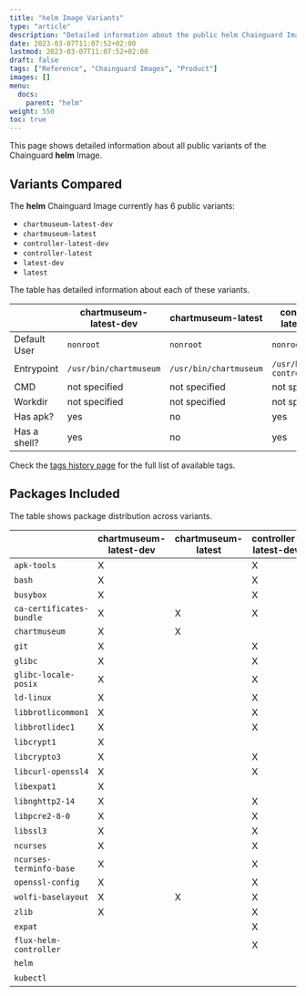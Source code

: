 ```yaml
---
title: "helm Image Variants"
type: "article"
description: "Detailed information about the public helm Chainguard Image variants"
date: 2023-03-07T11:07:52+02:00
lastmod: 2023-03-07T11:07:52+02:00
draft: false
tags: ["Reference", "Chainguard Images", "Product"]
images: []
menu:
  docs:
    parent: "helm"
weight: 550
toc: true
---
```


This page shows detailed information about all public variants of the Chainguard **helm** Image.

## Variants Compared
The **helm** Chainguard Image currently has 6 public variants: 

- `chartmuseum-latest-dev`
- `chartmuseum-latest`
- `controller-latest-dev`
- `controller-latest`
- `latest-dev`
- `latest`

The table has detailed information about each of these variants.

|              | chartmuseum-latest-dev | chartmuseum-latest     | controller-latest-dev      | controller-latest          | latest-dev      | latest          |
|--------------|------------------------|------------------------|----------------------------|----------------------------|-----------------|-----------------|
| Default User | `nonroot`              | `nonroot`              | `nonroot`                  | `nonroot`                  | `nonroot`       | `nonroot`       |
| Entrypoint   | `/usr/bin/chartmuseum` | `/usr/bin/chartmuseum` | `/usr/bin/helm-controller` | `/usr/bin/helm-controller` | `/usr/bin/helm` | `/usr/bin/helm` |
| CMD          | not specified          | not specified          | not specified              | not specified              | `help`          | `help`          |
| Workdir      | not specified          | not specified          | not specified              | not specified              | not specified   | not specified   |
| Has apk?     | yes                    | no                     | yes                        | no                         | yes             | no              |
| Has a shell? | yes                    | no                     | yes                        | no                         | yes             | no              |

Check the [tags history page](/chainguard/chainguard-images/reference/helm/tags_history/) for the full list of available tags.

## Packages Included
The table shows package distribution across variants.

|                          | chartmuseum-latest-dev | chartmuseum-latest | controller-latest-dev | controller-latest | latest-dev | latest |
|--------------------------|------------------------|--------------------|-----------------------|-------------------|------------|--------|
| `apk-tools`              | X                      |                    | X                     |                   | X          |        |
| `bash`                   | X                      |                    | X                     |                   | X          |        |
| `busybox`                | X                      |                    | X                     |                   | X          |        |
| `ca-certificates-bundle` | X                      | X                  | X                     | X                 | X          | X      |
| `chartmuseum`            | X                      | X                  |                       |                   |            |        |
| `git`                    | X                      |                    | X                     |                   | X          |        |
| `glibc`                  | X                      |                    | X                     |                   | X          |        |
| `glibc-locale-posix`     | X                      |                    | X                     | X                 | X          |        |
| `ld-linux`               | X                      |                    | X                     |                   | X          |        |
| `libbrotlicommon1`       | X                      |                    | X                     |                   | X          |        |
| `libbrotlidec1`          | X                      |                    | X                     |                   | X          |        |
| `libcrypt1`              | X                      |                    |                       |                   | X          |        |
| `libcrypto3`             | X                      |                    | X                     |                   | X          |        |
| `libcurl-openssl4`       | X                      |                    | X                     |                   | X          |        |
| `libexpat1`              | X                      |                    |                       |                   | X          |        |
| `libnghttp2-14`          | X                      |                    | X                     |                   | X          |        |
| `libpcre2-8-0`           | X                      |                    | X                     |                   | X          |        |
| `libssl3`                | X                      |                    | X                     |                   | X          |        |
| `ncurses`                | X                      |                    | X                     |                   | X          |        |
| `ncurses-terminfo-base`  | X                      |                    | X                     |                   | X          |        |
| `openssl-config`         | X                      |                    | X                     |                   | X          |        |
| `wolfi-baselayout`       | X                      | X                  | X                     | X                 | X          | X      |
| `zlib`                   | X                      |                    | X                     |                   | X          |        |
| `expat`                  |                        |                    | X                     |                   |            |        |
| `flux-helm-controller`   |                        |                    | X                     | X                 |            |        |
| `helm`                   |                        |                    |                       |                   | X          | X      |
| `kubectl`                |                        |                    |                       |                   | X          | X      |
